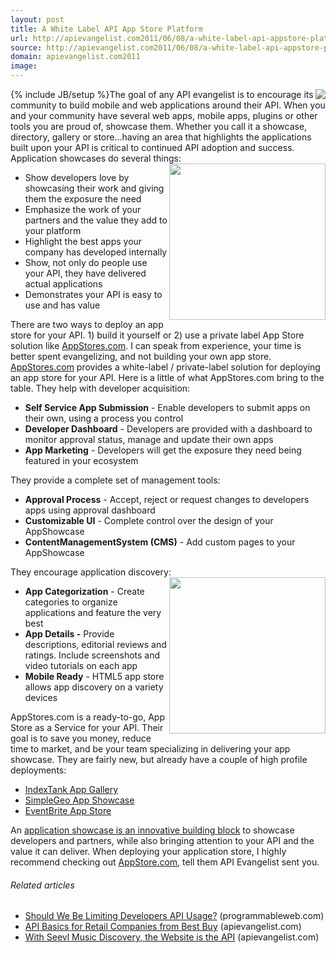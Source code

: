 ```yaml
---
layout: post
title: A White Label API App Store Platform
url: http://apievangelist.com2011/06/08/a-white-label-api-appstore-platform/
source: http://apievangelist.com2011/06/08/a-white-label-api-appstore-platform/
domain: apievangelist.com2011
image: 
---
```

{% include JB/setup %}<img src="http://kinlane-productions.s3.amazonaws.com/api-evangelist/app-showcase/Appstores.png"  align="right" />The goal of any API evangelist is to encourage its community to build mobile and web applications around their API.
When you and your community have several web apps, mobile apps, plugins or other tools you are proud of, showcase them.
Whether you call it a showcase, directory, gallery or store...having an area that highlights the applications built upon your API is critical to continued API adoption and success.
Application showcases do several things:<img src="http://kinlane-productions.s3.amazonaws.com/api-evangelist/app-showcase/SimpleGeo-app-showcase.png"  width="250" align="right" />
<ul>
     <li>Show developers love by showcasing their work and giving them the exposure the need
     </li>
     <li>Emphasize the work of your partners and the value they add to your platform
     </li>
     <li>Highlight the best apps your company has developed internally
     </li>
     <li>Show, not only do people use your API, they have delivered actual applications
     </li>
     <li>Demonstrates your API is easy to use and has value
     </li>
</ul>There are two ways to deploy an app store for your API. 1) build it yourself or 2) use a private label App Store solution like <a title="appstores.com" href="http://www.appstores.com"></a><a title="AppStores.com" href="http://appstores.com/">AppStores.com</a>. I can speak from experience, your time is better spent evangelizing, and not building your own app store.
<a title="AppStores.com" href="http://appstores.com/">AppStores.com</a> provides a white-label / private-label solution for deploying an app store for your API. Here is a little of what AppStores.com bring to the table.
They help with developer acquisition:
<ul>
     <li>
          <strong>Self Service App Submission</strong> - Enable developers to submit apps on their own, using a process you control
     </li>
     <li>
          <strong>Developer Dashboard</strong> - Developers are provided with a dashboard to monitor approval status, manage and update their own apps
     </li>
     <li>
          <strong>App Marketing</strong> - Developers will get the exposure they need being featured in your ecosystem
     </li>
</ul>They provide a complete set of management tools:
<ul>
     <li>
          <strong>Approval Process</strong> - Accept, reject or request changes to developers apps using approval dashboard
     </li>
     <li>
          <strong>Customizable UI</strong> - Complete control over the design of your AppShowcase
     </li>
     <li>
          <strong>ContentManagementSystem (CMS)</strong> - Add custom pages to your AppShowcase
     </li>
</ul>They encourage application discovery:<img src="http://kinlane-productions.s3.amazonaws.com/api-evangelist/app-showcase/IndexTank-App-Gallery.png"  width="250" align="right" />
<ul>
     <li>
          <strong>App Categorization</strong> - Create categories to organize applications and feature the very best
     </li>
     <li>
          <strong>App Details -</strong> Provide descriptions, editorial reviews and ratings. Include screenshots and video tutorials on each app
     </li>
     <li>
          <strong>Mobile Ready</strong> - HTML5 app store allows app discovery on a variety devices
     </li>
</ul>AppStores.com is a ready-to-go, App Store as a Service for your API. Their goal is to save you money, reduce time to market, and be your team specializing in delivering your app showcase.
They are fairly new, but already have a couple of high profile deployments:
<ul>
     <li>
          <a title="IndexTank App Gallery" href="http://apps.indextank.com/">IndexTank App Gallery</a>
     </li>
     <li>
          <a title="SimpleGeo App Showcase" href="http://apps.simplegeo.com/">SimpleGeo App Showcase</a>
     </li>
     <li>
          <a title="EventBrite App Store" href="http://eventbrite.appstores.com/">EventBrite App Store</a>
     </li>
</ul>An <a title="application showcase n ann innovative building block" href="http://www.apievangelist.com/ecosystem-building-blocks-detail.php?Building_Block_ID=180">application showcase is an innovative building block</a> to showcase developers and partners, while also bringing attention to your API and the value it can deliver.
When deploying your application store, I highly recommend checking out <a title="AppStore.com" href="http://AppStores.com">AppStore.com</a>, tell them API Evangelist sent you.
<h6 class="zemanta-related-title c2">
     Related articles
</h6>
<ul class="zemanta-article-ul">
     <li class="zemanta-article-ul-li">
          <a href="http://blog.programmableweb.com/2011/06/01/should-we-be-limiting-developers-api-usage/">Should We Be Limiting Developers API Usage?</a> (programmableweb.com)
     </li>
     <li class="zemanta-article-ul-li">
          <a href="http://blog.apievangelist.com/2011/06/03/api-basics-for-retail-companies-from-best-buy/">API Basics for Retail Companies from Best Buy</a> (apievangelist.com)
     </li>
     <li class="zemanta-article-ul-li">
          <a href="http://blog.apievangelist.com/2011/05/27/with-seevl-music-discovery-the-website-is-the-api/">With Seevl Music Discovery, the Website is the API</a> (apievangelist.com)
     </li>
</ul>
